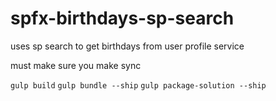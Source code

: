 # spfx-birthdays-sp-search

uses sp search to get birthdays from user profile service

must make sure you make sync




`gulp build`
`gulp bundle --ship`
`gulp package-solution --ship`

